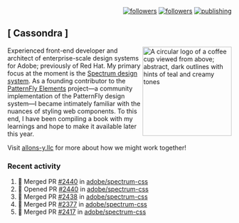 <p align="right"><a rel="me" href="https://front-end.social/@castastrophe">
    <img alt="followers" title="Follow me on Mastodon" src="https://img.shields.io/mastodon/follow/109297102751309835?domain=https%3A%2F%2Ffront-end.social&label=Follow&logo=mastodon&logoColor=white&style=for-the-badge&labelColor=008080&color=006969"/></a>
  <a href="https://codepen.io/castastrophe/">
    <img alt="followers" title="Follow me on CodePen" src="https://img.shields.io/badge/16-1?color=640464&labelColor=7c007c&style=for-the-badge&logo=codepen&label=Follow"/></a>
<a href="https://castastrophe.medium.com/">
    <img alt="publishing" title="View articles on Medium" src="https://img.shields.io/badge/107-1?color=666&labelColor=444&label=subscribe&logo=medium&logoColor=white&style=for-the-badge"/></a>
</p>

## [&nbsp;Cassondra&nbsp;]

<img align="right" src="https://github-production-user-asset-6210df.s3.amazonaws.com/1840295/253016758-ba468774-1cd3-42c2-8f43-947b5eeb5edf.png" height="200" alt="A circular logo of a coffee cup viewed from above; abstract, dark outlines with hints of teal and creamy tones">

Experienced front-end developer and architect of enterprise-scale design systems for Adobe; previously of Red Hat. My primary focus at the moment is the [Spectrum design system](https://github.com/adobe/spectrum-css). As a founding contributor to the [PatternFly&nbsp;Elements](https://github.com/patternfly/patternfly-elements) project&mdash;a community implementation of the PatternFly design system&mdash;I became intimately familiar with the nuances of styling web components. To this end, I have been compiling a book with my learnings and hope to make it available later this year.

Visit [allons-y.llc](http://allons-y.llc/) for more about how we might work together!

### Recent activity

<!--START_SECTION:activity-->
1. 🎉 Merged PR [#2440](https://github.com/adobe/spectrum-css/pull/2440) in [adobe/spectrum-css](https://github.com/adobe/spectrum-css)
2. 💪 Opened PR [#2440](https://github.com/adobe/spectrum-css/pull/2440) in [adobe/spectrum-css](https://github.com/adobe/spectrum-css)
3. 🎉 Merged PR [#2438](https://github.com/adobe/spectrum-css/pull/2438) in [adobe/spectrum-css](https://github.com/adobe/spectrum-css)
4. 🎉 Merged PR [#2377](https://github.com/adobe/spectrum-css/pull/2377) in [adobe/spectrum-css](https://github.com/adobe/spectrum-css)
5. 🎉 Merged PR [#2417](https://github.com/adobe/spectrum-css/pull/2417) in [adobe/spectrum-css](https://github.com/adobe/spectrum-css)
<!--END_SECTION:activity-->
